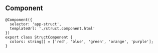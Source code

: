 ## Component

    @Component({
      selector: 'app-struct',
      templateUrl: './struct.component.html'
    })
    export class StructComponent {
      colors: string[] = ['red', 'blue', 'green', 'orange', 'purple'];
    }


